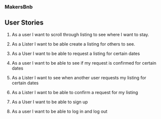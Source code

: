 ### MakersBnb

## User Stories
1. As a user
I want to scroll through listing to see where I want to stay.

2. As a Lister
I want to be able create a listing for others to see.

3. As a User
I want to be able to request a listing for certain dates

4. As a user
I want to be able to see if my request is confirmed for certain dates

5. As a Lister
I want to see when another user requests my listing for certain dates

7. As a Lister
I want to be able to confirm a request for my listing

8. As a User
I want to be able to sign up

9. As a user
I want to be able to log in and log out
